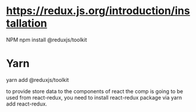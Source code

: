 # https://redux.js.org/introduction/installation

 NPM
npm install @reduxjs/toolkit

# Yarn
yarn add @reduxjs/toolkit

to provide store data to the components of react the <Provider> comp</Provider> is going to be used from react-redux, you need to install react-redux package via yarn add react-redux.
